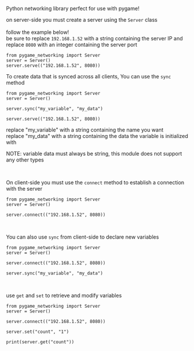 Python networking library perfect for use with pygame!

on server-side you must create a server using the `Server` class
<br>
<br>
follow the example below!
<br>
be sure to replace `192.168.1.52` with a string containing the server IP
and replace `8080` with an integer containing the server port

```
from pygame_networking import Server
server = Server()
server.serve(("192.168.1.52", 8080))

```

To create data that is synced across all clients, You can use the `sync` method


```
from pygame_networking import Server
server = Server()

server.sync("my_variable", "my_data")

server.serve(("192.168.1.52", 8080))

```

replace "my_variable" with a string containing the name you want
<br>
replace "my_data" with a string containing the data the variable is initialized with

NOTE: variable data must always be string, this module does not support any other types

<br>

On client-side you must use the `connect` method to establish a connection with the server

```
from pygame_networking import Server
server = Server()

server.connect(("192.168.1.52", 8080))

```
<br>

You can also use `sync` from client-side to declare new variables

```
from pygame_networking import Server
server = Server()

server.connect(("192.168.1.52", 8080))

server.sync("my_variable", "my_data")

```

<br>

use `get` and `set` to retrieve and modify variables

```
from pygame_networking import Server
server = Server()

server.connect(("192.168.1.52", 8080))

server.set("count", "1")

print(server.get("count"))

```

